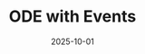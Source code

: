---
title: "ODE with Events"
date: 2025-10-01
categories: [tutorials]
permalink: /tutorials/EventODE/
---
